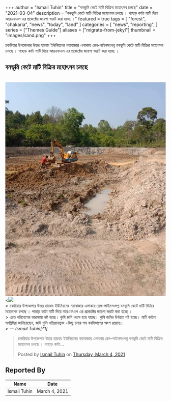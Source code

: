 +++
author = "Ismail Tuhin"
title = "বনভূমি কেটে মাটি বিক্রির মহোৎসব চলছে"
date = "2021-03-04"
description = "বনভূমি কেটে মাটি বিক্রির মহোৎসব চলছে । পাহাড় কাটা মাটি দিয়ে আরএফএল এর  প্রজেক্টের জায়গা ভরাট করা হচ্ছে ।"
featured = true
tags = [
    "forest",
    "chakaria",
    "news",
    "today",
    "land"
]
categories = [
    "news",
    "reporting",
]
series = ["Themes Guide"]
aliases = ["migrate-from-jekyl"]
thumbnail = "images/sand.png"
+++

চকরিয়ার উপজেলার উত্তর হারবাং ইউনিয়নের নয়াবাজার এলাকায় রেল-লাইনসংলগ্ন বনভূমি কেটে মাটি বিক্রির মহোৎসব চলছে । পাহাড় কাটা মাটি দিয়ে আরএফএল এর  প্রজেক্টের জায়গা ভরাট করা হচ্ছে । 
<!--more-->

## বনভূমি কেটে মাটি বিক্রির মহোৎসব চলছে
<br>
<img src="/images/sand.jpg"></img>
<br>
<<img src="/images/sand1.ipg"></img>
<br>
> চকরিয়ার উপজেলার উত্তর হারবাং ইউনিয়নের নয়াবাজার এলাকায় রেল-লাইনসংলগ্ন বনভূমি কেটে মাটি বিক্রির মহোৎসব চলছে । পাহাড় কাটা মাটি দিয়ে আরএফএল এর  প্রজেক্টের জায়গা ভরাট করা হচ্ছে । <br>
> এতে পরিবেশের ভারসাম্য নষ্ট হচ্ছে। কৃষি জমি ধ্বংস হয়ে যাচ্ছে। কৃষি জমির উর্বরতা নষ্ট হচ্ছে। মাটি কাটায় সংশ্লিষ্টরা জানিয়েছেন, জমি গুলি খতিয়ানভুক্ত -কিছু চলার পথ বনবিভাগের অংশ রয়েছে।<br>
> — <cite>Ismail Tuhin[^1]</cite>

[^1]: ইমেইল তুহিনের ফেইসবুক পোস্ট থেকে নেয়া  [Ismail Tuhin's Post](https://www.facebook.com/permalink.php?story_fbid=1459971834334966&id=100009664893926) প্রকাশিত হয়েছে মার্চ ৪, ২০২১

<div class="fb-post" data-href="https://www.facebook.com/permalink.php?story_fbid=1459971834334966&amp;id=100009664893926" data-width="500" data-show-text="true"><blockquote cite="https://www.facebook.com/permalink.php?story_fbid=1459971834334966&amp;id=100009664893926" class="fb-xfbml-parse-ignore"><p>চকরিয়ার উপজেলার উত্তর হারবাং ইউনিয়নের নয়াবাজার এলাকায় রেল-লাইনসংলগ্ন বনভূমি কেটে মাটি বিক্রির মহোৎসব চলছে । পাহাড় কাটা...</p>Posted by <a href="https://www.facebook.com/people/Ismail-Tuhin/100009664893926">Ismail Tuhin</a> on&nbsp;<a href="https://www.facebook.com/permalink.php?story_fbid=1459971834334966&amp;id=100009664893926">Thursday, March 4, 2021</a></blockquote></div>

## Reported By



   Name | Date
--------|------
    Ismail Tuhin | March 4, 2021
  

